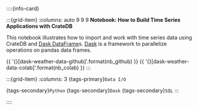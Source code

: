 ::::{info-card}

:::{grid-item}
:columns: auto 9 9 9
**Notebook: How to Build Time Series Applications with CrateDB**

This notebook illustrates how to import and work with time series data using
CrateDB and [Dask DataFrame]s.
[Dask] is a framework to parallelize operations on pandas data frames.
 
{{ '{}[dask-weather-data-github]'.format(nb_github) }} {{ '{}[dask-weather-data-colab]'.format(nb_colab) }}
:::

:::{grid-item}
:columns: 3
{tags-primary}`Data I/O`

{tags-secondary}`Python`
{tags-secondary}`Dask`
{tags-secondary}`SQL`
:::

::::


[Dask]: https://www.dask.org/
[Dask DataFrame]: https://docs.dask.org/en/stable/dataframe.html
